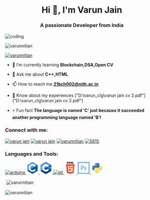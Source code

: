 <h1 align="center">Hi 👋, I'm Varun Jain</h1>
<h3 align="center">A passionate Developer from India</h3>

<img src="https://media.istockphoto.com/vectors/working-space-young-character-typing-on-a-laptop-flat-editable-vector-vector-id828692170?k=6&m=828692170&s=612x612&w=0&h=qQ6uSgxqpQwx7KwKoq6p3sYUNHpNwonzfsXD8tVm4CQ=" align="center" alt="coding">


<p align="left"> <img src="https://komarev.com/ghpvc/?username=varunnitian&label=Profile%20views&color=0e75b6&style=flat" alt="varunnitian" /> </p>

<p align="left"> <a href="https://github.com/ryo-ma/github-profile-trophy"><img src="https://github-profile-trophy.vercel.app/?username=varunnitian" alt="varunnitian" /></a> </p>

- 🌱 I’m currently learning **Blockchain,DSA,Open CV**

- 💬 Ask me about **C++,HTML**

- 📫 How to reach me **21bch002@nith.ac.in**

- 📄 Know about my experiences ["D:\varun_clg\varun jain cv 2.pdf"]("D:\varun_clg\varun jain cv 2.pdf")

- ⚡ Fun fact **The language is named ‘C‘ just because it succeeded another programming language named ‘B’!**

<h3 align="left">Connect with me:</h3>
<p align="left">
<a href="https://linkedin.com/in/varun jain" target="blank"><img align="center" src="https://raw.githubusercontent.com/rahuldkjain/github-profile-readme-generator/master/src/images/icons/Social/linked-in-alt.svg" alt="varun jain" height="30" width="40" /></a>
<a href="https://fb.com/varun jain" target="blank"><img align="center" src="https://raw.githubusercontent.com/rahuldkjain/github-profile-readme-generator/master/src/images/icons/Social/facebook.svg" alt="varun jain" height="30" width="40" /></a>
<a href="https://www.codechef.com/users/varunnitian" target="blank"><img align="center" src="https://cdn.jsdelivr.net/npm/simple-icons@3.1.0/icons/codechef.svg" alt="varunnitian" height="30" width="40" /></a>
<a href="https://discord.gg/5615" target="blank"><img align="center" src="https://raw.githubusercontent.com/rahuldkjain/github-profile-readme-generator/master/src/images/icons/Social/discord.svg" alt="5615" height="30" width="40" /></a>
</p>

<h3 align="left">Languages and Tools:</h3>
<p align="left"> <a href="https://www.arduino.cc/" target="_blank" rel="noreferrer"> <img src="https://cdn.worldvectorlogo.com/logos/arduino-1.svg" alt="arduino" width="40" height="40"/> </a> <a href="https://www.cprogramming.com/" target="_blank" rel="noreferrer"> <img src="https://raw.githubusercontent.com/devicons/devicon/master/icons/c/c-original.svg" alt="c" width="40" height="40"/> </a> <a href="https://www.w3schools.com/cpp/" target="_blank" rel="noreferrer"> <img src="https://raw.githubusercontent.com/devicons/devicon/master/icons/cplusplus/cplusplus-original.svg" alt="cplusplus" width="40" height="40"/> </a> <a href="https://git-scm.com/" target="_blank" rel="noreferrer"> <img src="https://www.vectorlogo.zone/logos/git-scm/git-scm-icon.svg" alt="git" width="40" height="40"/> </a> <a href="https://www.w3.org/html/" target="_blank" rel="noreferrer"> <img src="https://raw.githubusercontent.com/devicons/devicon/master/icons/html5/html5-original-wordmark.svg" alt="html5" width="40" height="40"/> </a> <a href="https://www.photoshop.com/en" target="_blank" rel="noreferrer"> <img src="https://raw.githubusercontent.com/devicons/devicon/master/icons/photoshop/photoshop-line.svg" alt="photoshop" width="40" height="40"/> </a> <a href="https://www.python.org" target="_blank" rel="noreferrer"> <img src="https://raw.githubusercontent.com/devicons/devicon/master/icons/python/python-original.svg" alt="python" width="40" height="40"/> </a> </p>

<p>&nbsp;<img align="center" src="https://github-readme-stats.vercel.app/api?username=varunnitian&show_icons=true&locale=en" alt="varunnitian" /></p>

<p><img align="center" src="https://github-readme-streak-stats.herokuapp.com/?user=varunnitian&" alt="varunnitian" /></p>
